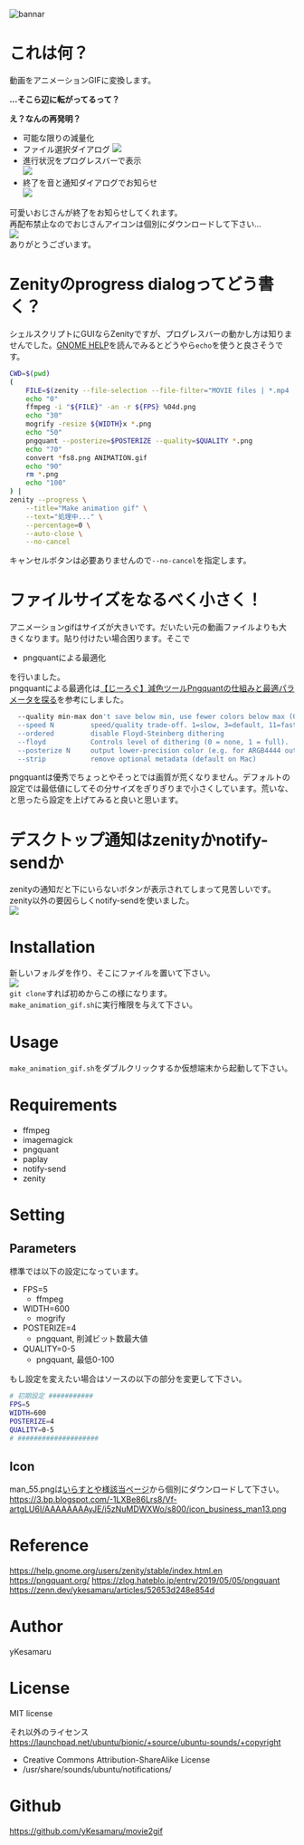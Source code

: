 ![bannar](https://raw.githubusercontent.com/yKesamaru/movie2gif/master/other/bannar.png)
# これは何？
動画をアニメーションGIFに変換します。  
  
**…そこら辺に転がってるって？**  
  
**え？なんの再発明？**  
- 可能な限りの減量化
- ファイル選択ダイアログ
![](https://raw.githubusercontent.com/yKesamaru/movie2gif/master/other/select.png)
- 進行状況をプログレスバーで表示  
![](https://raw.githubusercontent.com/yKesamaru/movie2gif/master/other/progress_bar.png)  
- 終了を音と通知ダイアログでお知らせ  
![](https://raw.githubusercontent.com/yKesamaru/movie2gif/master/other/dialog.png)  
  
可愛いおじさんが終了をお知らせしてくれます。  
再配布禁止なのでおじさんアイコンは個別にダウンロードして下さい…  
![](https://raw.githubusercontent.com/yKesamaru/movie2gif/master/other/yurusu.jpg)  
ありがとうございます。
# Zenityのprogress dialogってどう書く？
シェルスクリプトにGUIならZenityですが、プログレスバーの動かし方は知りませんでした。[GNOME HELP](https://help.gnome.org/users/zenity/stable/progress.html.en)を読んでみるとどうやら`echo`を使うと良さそうです。  

```bash
CWD=$(pwd)
(
    FILE=$(zenity --file-selection --file-filter="MOVIE files | *.mp4 | *.avi | *.oga" --title="Select a MOVIE file" --filename="${CWD}/")
    echo "0"
    ffmpeg -i "${FILE}" -an -r ${FPS} %04d.png
    echo "30"
    mogrify -resize ${WIDTH}x *.png
    echo "50"
    pngquant --posterize=$POSTERIZE --quality=$QUALITY *.png
    echo "70"
    convert *fs8.png ANIMATION.gif
    echo "90"
    rm *.png
    echo "100"
) | 
zenity --progress \
    --title="Make animation gif" \
    --text="処理中..." \
    --percentage=0 \
    --auto-close \
    --no-cancel
```
キャンセルボタンは必要ありませんので`--no-cancel`を指定します。  
# ファイルサイズをなるべく小さく！
アニメーションgifはサイズが大きいです。だいたい元の動画ファイルよりも大きくなります。貼り付けたい場合困ります。そこで
- pngquantによる最適化  
  
を行いました。  
pngquantによる最適化は[【じーろぐ】減色ツールPngquantの仕組みと最適パラメータを探る](https://zlog.hateblo.jp/entry/2019/05/05/pngquant)を参考にしました。  
```bash
  --quality min-max don't save below min, use fewer colors below max (0-100)
  --speed N         speed/quality trade-off. 1=slow, 3=default, 11=fast & rough
  --ordered         disable Floyd-Steinberg dithering
  --floyd           Controls level of dithering (0 = none, 1 = full).
  --posterize N     output lower-precision color (e.g. for ARGB4444 output)
  --strip           remove optional metadata (default on Mac)
```
pngquantは優秀でちょっとやそっとでは画質が荒くなりません。デフォルトの設定では最低値にしてその分サイズをぎりぎりまで小さくしています。荒いな、と思ったら設定を上げてみると良いと思います。  
# デスクトップ通知はzenityかnotify-sendか
zenityの通知だと下にいらないボタンが表示されてしまって見苦しいです。zenity以外の要因らしくnotify-sendを使いました。  
![](https://raw.githubusercontent.com/yKesamaru/movie2gif/master/other/notify-send.png)
# Installation
新しいフォルダを作り、そこにファイルを置いて下さい。  
![](https://raw.githubusercontent.com/yKesamaru/movie2gif/master/other/dir.png)  
`git clone`すれば初めからこの様になります。  
`make_animation_gif.sh`に実行権限を与えて下さい。
# Usage
`make_animation_gif.sh`をダブルクリックするか仮想端末から起動して下さい。
# Requirements
- ffmpeg
- imagemagick
- pngquant
- paplay
- notify-send
- zenity
# Setting
## Parameters
標準では以下の設定になっています。
- FPS=5
  - ffmpeg
- WIDTH=600
  - mogrify
- POSTERIZE=4
  - pngquant, 削減ビット数最大値
- QUALITY=0-5
  - pngquant, 最低0-100  
  
もし設定を変えたい場合はソースの以下の部分を変更して下さい。  
```bash
# 初期設定 ###########
FPS=5
WIDTH=600
POSTERIZE=4
QUALITY=0-5
# ####################
```
## Icon
man_55.pngは[いらすとや様該当ページ](https://3.bp.blogspot.com/-1LXBe86Lrs8/Vf-artgLU6I/AAAAAAAAyJE/i5zNuMDWXWo/s800/icon_business_man13.png)から個別にダウンロードして下さい。  
https://3.bp.blogspot.com/-1LXBe86Lrs8/Vf-artgLU6I/AAAAAAAAyJE/i5zNuMDWXWo/s800/icon_business_man13.png  

# Reference
https://help.gnome.org/users/zenity/stable/index.html.en
https://pngquant.org/
https://zlog.hateblo.jp/entry/2019/05/05/pngquant
https://zenn.dev/ykesamaru/articles/52653d248e854d
# Author
yKesamaru
# License
MIT license  
  
それ以外のライセンス  
https://launchpad.net/ubuntu/bionic/+source/ubuntu-sounds/+copyright
  - Creative Commons Attribution-ShareAlike License
  - /usr/share/sounds/ubuntu/notifications/  
# Github
https://github.com/yKesamaru/movie2gif